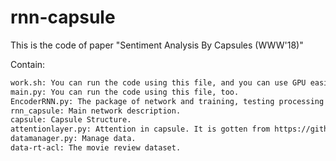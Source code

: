 # rnn-capsule

This is the code of paper "Sentiment Analysis By Capsules (WWW'18)"

Contain:
```bash
work.sh: You can run the code using this file, and you can use GPU easily.
main.py: You can run the code using this file, too.
EncoderRNN.py: The package of network and training, testing processing.
rnn_capsule: Main network description.
capsule: Capsule Structure.
attentionlayer.py: Attention in capsule. It is gotten from https://github.com/huggingface/torchMoji/blob/master/torchmoji/attlayer.py.
datamanager.py: Manage data.
data-rt-acl: The movie review dataset.
```
